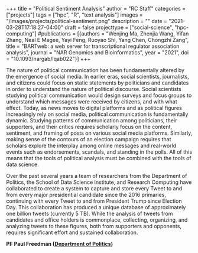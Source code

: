 +++
title = "Political Sentiment Analysis"
author = "RC Staff"
categories = ["projects"]
tags = ["hpc", "R", "text analysis"]
images = "/images/projects/political-sentiment.png"
description = ""
date = "2021-03-28T17:18:27-04:00"
draft = false
projecttype = ["social-science", "hpc-computing"]
#publications = [{authors = "Wenjing Ma, Zhenjia Wang, Yifan Zhang, Neal E Magee, Yayi Feng, Ruoyao Shi, Yang Chen, Chongzhi Zang", title = "BARTweb: a web server for transcriptional regulator association analysis", journal = "NAR Genomics and Bioinformatics", year = "2021", doi = "10.1093/nargab/lqab022"}]
+++

The nature of political communication has been fundamentally altered by the emergence of social media. In earlier eras, social scientists, journalists, and citizens could focus on static statements by politicians and candidates in order to understand the nature of political discourse. Social scientists studying political communication would design surveys and focus groups to understand which messages were received by citizens, and with what effect. Today, as news moves to digital platforms and as political figures increasingly rely on social media, political communication is fundamentally dynamic. Studying patterns of communication among politicians, their supporters, and their critics requires scholarly focus on the content, sentiment, and framing of posts on various social media platforms. Similarly, making sense of the contours of an election campaign requires that scholars explore the interplay among online messages and real-world events such as endorsements, scandals, and standing in the polls. All of this means that the tools of political analysis must be combined with the tools of data science.

Over the past several years a team of researchers from the Department of Politics, the School of Data Science Institute, and Research Computing have collaborated to create a system to capture and store every Tweet to and from every major presidential candidate since the 2016 primaries, continuing with every Tweet to and from President Trump since Election Day. This collaboration has produced a unique database of approximately one billion tweets (currently 5 TB). While the analysis of tweets from candidates and office holders is commonplace, collecting, organizing, and analyzing tweets to these figures, both from supporters and opponents, requires significant effort and sustained collaboration. 


**PI: Paul Freedman ([Department of Politics](https://politics.virginia.edu))**

